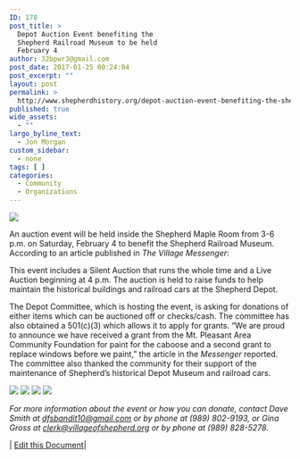 ```yaml
---
ID: 178
post_title: >
  Depot Auction Event benefiting the
  Shepherd Railroad Museum to be held
  February 4
author: 32bpwr3@gmail.com
post_date: 2017-01-25 00:24:04
post_excerpt: ""
layout: post
permalink: >
  http://www.shepherdhistory.org/depot-auction-event-benefiting-the-shepherd-railroad-museum-to-be-held-february-4/
published: true
wide_assets:
  - ""
largo_byline_text:
  - Jon Morgan
custom_sidebar:
  - none
tags: [ ]
categories:
  - Community
  - Organizations
---
```

<img class="wp-image-179" src="http://www.shepherdhistory.org/wp-content/uploads/2017/01/word-image.jpeg" />

An auction event will be held inside the Shepherd Maple Room from 3-6 p.m. on Saturday, February 4 to benefit the Shepherd Railroad Museum. According to an article published in <em>The Village Messenger</em>:

This event includes a Silent Auction that runs the whole time and a Live Auction beginning at 4 p.m. The auction is held to raise funds to help maintain the historical buildings and railroad cars at the Shepherd Depot.

The Depot Committee, which is hosting the event, is asking for donations of either items which can be auctioned off or checks/cash. The committee has also obtained a 501(c)(3) which allows it to apply for grants. “We are proud to announce we have received a grant from the Mt. Pleasant Area Community Foundation for paint for the caboose and a second grant to replace windows before we paint,” the article in the <em>Messenger</em> reported. The committee also thanked the community for their support of the maintenance of Shepherd’s historical Depot Museum and railroad cars.

<img class="wp-image-180" src="http://www.shepherdhistory.org/wp-content/uploads/2017/01/word-image-1.jpeg" />
<img class="wp-image-181" src="http://www.shepherdhistory.org/wp-content/uploads/2017/01/word-image-2.jpeg" />
<img class="wp-image-182" src="http://www.shepherdhistory.org/wp-content/uploads/2017/01/word-image-3.jpeg" />
<img class="wp-image-183" src="http://www.shepherdhistory.org/wp-content/uploads/2017/01/word-image-4.jpeg" />

*For more information about the event or how you can donate, contact Dave Smith at <a href="mailto:*dfsbandit10@gmail.com*"><em>*dfsbandit10@gmail.com*</em></a> or by phone at (989) 802-9193, or Gina Gross at <a href="mailto:*clerk@villageofshepherd.org*"><em>*clerk@villageofshepherd.org*</em></a> or by phone at (989) 828-5278.*

| <a href="https://www.penflip.com/shepherdonlinehq/shepherd-chamber-of-commerce/blob/master/traindepotauction.txt?invite=3sp8czhi">Edit this Document</a>|